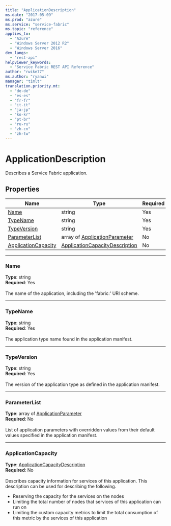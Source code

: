 ```yaml
---
title: "ApplicationDescription"
ms.date: "2017-05-09"
ms.prod: "azure"
ms.service: "service-fabric"
ms.topic: "reference"
applies_to: 
  - "Azure"
  - "Windows Server 2012 R2"
  - "Windows Server 2016"
dev_langs: 
  - "rest-api"
helpviewer_keywords: 
  - "Service Fabric REST API Reference"
author: "rwike77"
ms.author: "ryanwi"
manager: "timlt"
translation.priority.mt: 
  - "de-de"
  - "es-es"
  - "fr-fr"
  - "it-it"
  - "ja-jp"
  - "ko-kr"
  - "pt-br"
  - "ru-ru"
  - "zh-cn"
  - "zh-tw"
---
```

# ApplicationDescription

Describes a Service Fabric application.

## Properties
| Name | Type | Required |
| --- | --- | --- |
| [Name](#name) | string | Yes |
| [TypeName](#typename) | string | Yes |
| [TypeVersion](#typeversion) | string | Yes |
| [ParameterList](#parameterlist) | array of [ApplicationParameter](sfclient-v56-model-applicationparameter.md) | No |
| [ApplicationCapacity](#applicationcapacity) | [ApplicationCapacityDescription](sfclient-v56-model-applicationcapacitydescription.md) | No |

____
### Name
__Type__: string <br/>
__Required__: Yes<br/>
<br/>
The name of the application, including the 'fabric:' URI scheme.

____
### TypeName
__Type__: string <br/>
__Required__: Yes<br/>
<br/>
The application type name found in the application manifest.

____
### TypeVersion
__Type__: string <br/>
__Required__: Yes<br/>
<br/>
The version of the application type as defined in the application manifest.

____
### ParameterList
__Type__: array of [ApplicationParameter](sfclient-v56-model-applicationparameter.md) <br/>
__Required__: No<br/>
<br/>
List of application parameters with overridden values from their default values specified in the application manifest.

____
### ApplicationCapacity
__Type__: [ApplicationCapacityDescription](sfclient-v56-model-applicationcapacitydescription.md) <br/>
__Required__: No<br/>
<br/>
Describes capacity information for services of this application. This description can be used for describing the following.
- Reserving the capacity for the services on the nodes
- Limiting the total number of nodes that services of this application can run on
- Limiting the custom capacity metrics to limit the total consumption of this metric by the services of this application

